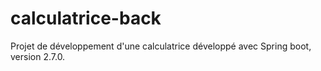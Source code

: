 # calculatrice-back



Projet de développement d'une calculatrice développé avec Spring boot, version 2.7.0.